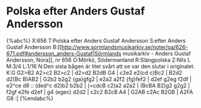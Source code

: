 # Polska efter Anders Gustaf Andersson

{%abc%}
X:656
T:Polska efter Anders Gustaf Andersson
S:efter Anders Gustaf Andersson
B:[[http://www.sormlandsmusikarkiv.se/noter/oa/626-671.pdf#andersson_anders-Gustaf|Sörmlands musikarkiv - Anders Gustaf Andersson, Nora]], nr 656
O:Mörkö, Södermanland
R:Slängpolska
Z:Nils L
M:3/4
L:1/16
N:Den sista bågen är litet svårt att se var den slutar i originalet.
K:G
G2>B2 A2>c2 B2>c2 | d2>d2 B2dB G4 | c2e2 e2(cd c)Bc2 | B2d2 d2(Bc B)AB2 |
G2b2 b2g2 {ga}gfg2 | e2a2 a2f2 {fg}fef2 | d2ef g2eg f2df | e2^ce d8 ::
(ded^c d2)b2 b2b2 | (=cdcB c2)a2 a2a2 | (BcBA B2)g2 g2g2 | f2gf e2fe d2ef |
g4 (egec) d2d2 | c2c2 B2cB A4 | G2AB c2Ac B2GB | A2FA G8 :|
{%endabc%}
